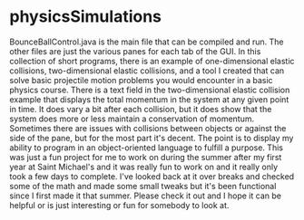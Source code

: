 # physicsSimulations

BounceBallControl.java is the main file that can be compiled and run. The other files are just the various panes for each tab
of the GUI. In this collection of short programs, there is an example of one-dimensional elastic collisions, two-dimensional
elastic collisions, and a tool I created that can solve basic projectile motion problems you would encounter in a basic physics
course. There is a text field in the two-dimensional elastic collision example that displays the total momentum in the system
at any given point in time. It does vary a bit after each collision, but it does show that the system does more or less
maintain a conservation of momentum. Sometimes there are issues with collisions between objects or against the side of the pane,
but for the most part it's decent. The point is to display my ability to program in an object-oriented language to fulfill
a purpose. This was just a fun project for me to work on during the summer after my first year at Saint Michael's and it was
really fun to work on and it really only took a few days to complete. I've looked back at it over breaks and checked some of
the math and made some small tweaks but it's been functional since I first made it that summer. Please check it out and I hope
it can be helpful or is just interesting or fun for somebody to look at.
